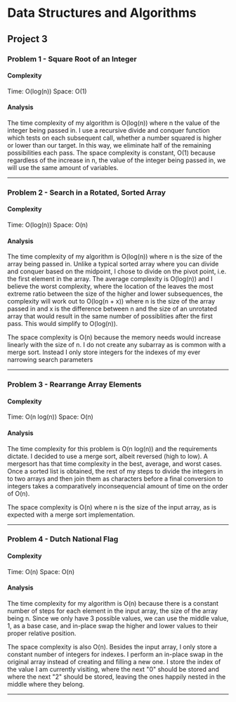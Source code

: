 # Data Structures and Algorithms

## Project 3

### Problem 1 - Square Root of an Integer

#### Complexity

Time: O(log(n))
Space: O(1)

#### Analysis

The time complexity of my algorithm is O(log(n)) where n the value of the integer being passed in. I use a recursive divide and conquer function which tests on each subsequent call, whether a number squared is higher or lower than our target.  In this way, we eliminate half of the remaining possibilities each pass.  The space complexity is constant, O(1) because regardless of the increase in n, the value of the integer being passed in, we will use the same amount of variables.

------

### Problem 2 - Search in a Rotated, Sorted Array

#### Complexity

Time: O(log(n))
Space: O(n)

#### Analysis

The time complexity of my algorithm is O(log(n)) where n is the size of the array being passed in.  Unlike a typical sorted array where you can divide and conquer based on the midpoint, I chose to divide on the pivot point, i.e. the first element in the array.  The average complexity is O(log(n)) and I believe the worst complexity, where the location of the leaves the most extreme ratio between the size of the higher and lower subsequences, the complexity will work out to O(log(n + x)) where n is the size of the array passed in and x is the difference between n and the size of an unrotated array that would result in the same number of possiblities after the first pass.  This would simplify to O(log(n)).

The space complexity is O(n) because the memory needs would increase linearly with the size of n.  I do not create any subarray as is common with a merge sort.  Instead I only store integers for the indexes of my ever narrowing search parameters

------

### Problem 3 - Rearrange Array Elements

#### Complexity

Time: O(n log(n))
Space: O(n)

#### Analysis

The time complexity for this problem is O(n log(n)) and the requirements dictate.  I decided to use a merge sort, albeit reversed (high to low).  A mergesort has that time complexity in the best, average, and worst cases.  Once a sorted list is obtained, the rest of my steps to divide the integers in to two arrays and then join them as characters before a final conversion to integers takes a comparatively inconsequencial amount of time on the order of O(n).

The space complexity is O(n) where n is the size of the input array, as is expected with a merge sort implementation.

------

### Problem 4 - Dutch National Flag

#### Complexity

Time: O(n)
Space: O(n)

#### Analysis

The time complexity for my algorithm is O(n) because there is a constant number of steps for each element in the input array, the size of the array being n.  Since we only have 3 possible values, we can use the middle value, 1, as a base case, and in-place swap the higher and lower values to their proper relative position.

The space complexity is also O(n).  Besides the input array,  I only store a constant number of integers for indexes. I perform an in-place swap in the original array instead of creating and filling a new one. I store the index of the value I am currently visiting, where the next "0" should be stored and where the next "2" should be stored, leaving the ones happily nested in the middle where they belong.

------

